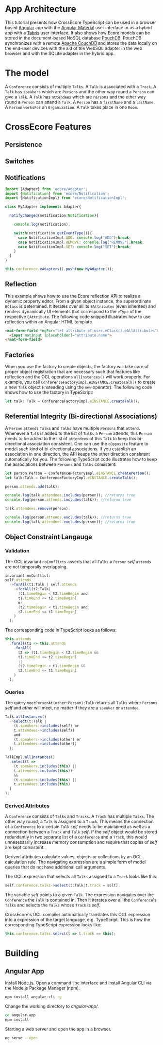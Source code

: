 # App Architecture

This tutorial presents how CrossEcore TypeScript can be used in a browser based [Angular](https://angular.io/) app with the [Angular Material](https://v5.material.angular.io/) user interface or as a hybrid app with a [Tabris](https://tabris.com/) user interface.
It also shows how Ecore models can be stored in the document-based NoSQL database [PouchDB](https://pouchdb.com/). PouchDB synchronizes with a remote [Apache CouchDB](http://couchdb.apache.org/) and stores the data locally on the end-user devices with the aid of the WebSQL adapter in the web browser and with the SQLite adapter in the hybrid app.


# The model

A ``Conference`` consists of multiple ``Talks``.
A ``Talk`` is associated with a ``Track``.
A ``Talk`` has ``speakers`` which are ``Persons`` and the other way round a ``Person`` can give a ``Talk``.
A ``Talk`` has ``attendees`` which are ``Persons`` and the other way round a ``Person`` can attend a ``Talk``.
A ``Person`` has a ``firstName`` and a ``lastName``.
A ``Person`` ``worksFor`` an ``Organization``.
A ``Talk`` takes place in one ``Room``.


# CrossEcore Features

## Persistence

## Switches

## Notifications



```typescript
import {Adapter} from 'ecore/Adapter';
import {Notification} from 'ecore/Notification';
import {NotificationImpl} from 'ecore/NotificationImpl';

class MyAdapter implements Adapter{

  notifyChanged(notification:Notification){

    console.log(notification);

    switch(notification.getEventType()){
      case NotificationImpl.ADD: console.log("ADD");break;
      case NotificationImpl.REMOVE: console.log("REMOVE");break;
      case NotificationImpl.SET: console.log("SET");break;
    }
  }
}

this.conference.eAdapters().push(new MyAdapter());
```

## Reflection

This example shows how to use the Ecore reflection API to realize a dynamic property editor. From a given object instance, the superordinate ``EClass`` is determined. It iterates over all its ``EAttributes`` (even inherited) and renders dynamically UI elements that correspond to the ``eType`` of the respective ``EAttribute``.
The following code snipped illustrates how to use reflection within an Angular HTML template.

```html
<mat-form-field *ngFor="let attribute of user.eClass().eAllAttributes">
  <input matInput [placeholder]="attribute.name">
</mat-form-field>
```


## Factories

When you use the factory to create objects, the factory will take care of proper object registration that are necessary such that features like reflection and the OCL operations ``allInstances()`` will work properly.
For example, you call ``ConferenceFactoryImpl.eINSTANCE.createTalk()`` to create a new ``Talk`` object (insteading using the ``new`` operator).
The following code shows how to use the factory in TypeScript:

```typescript
let talk: Talk = ConferenceFactoryImpl.eINSTANCE.createTalk();
```

## Referential Integrity (Bi-directional Associations)

A ``Person`` ``attends`` ``Talks`` and ``Talks`` have multiple ``Persons`` that ``attend``.
Whenever a ``Talk`` is added to the list of ``Talks`` a ``Person`` attends, this ``Person`` needs to be added to the list of ``attendees`` of this ``Talk`` to keep this bi-directional association consistent.
One can use the ``eOpposite`` feature to model such kind of bi-directional associations.
If you establish an association in one direction, the API keeps the other direction consistent automatically for you.
The following TypeScript code illustrates how to keep the associations between ``Persons`` and ``Talks`` consistent:

```typescript
let person:Person = ConferenceFactoryImpl.eINSTANCE.createPerson();
let talk:Talk = ConferenceFactoryImpl.eINSTANCE.createTalk();

person.attends.add(talk);

console.log(talk.attendees.includes(person)); //returns true
console.log(person.attends.includes(talk)); //returns true

talk.attendees.remove(person);

console.log(person.attends.excludes(talk)); //returns true
console.log(talk.attendees.excludes(person)); //returns true
```


## Object Constraint Langauge
### Validation

The OCL invariant ``noConflicts`` asserts that all ``Talks`` a ``Person`` *self* ``attends`` are not temporally overlapping.

```javascript
invariant noConflict:
self.attends
  ->forAll(t1:Talk | self.attends
    ->forAll(t2:Talk|
      (t1.timeBegin < t2.timeBegin and
      t1.timeEnd <= t2.timeBegin)
      or
      (t2.timeBegin < t1.timeBegin and
      t2.timeEnd <= t1.timeBegin)
    )
  );
```

The corresponding code in TypeScript looks as follows:

```typescript
this.attends
  .forAll(t1 => this.attends
    .forAll(
      t2 => (t1.timeBegin < t2.timeBegin &&
      t1.timeEnd <= t2.timeBegin)
      ||
      (t2.timeBegin < t1.timeBegin &&
      t2.timeEnd <= t1.timeBegin)
    )
  );
```

### Queries

The query ``meetPersonAt(other:Person):Talk`` returns all ``Talks`` where ``Persons`` *self* and *other* will meet, no matter if they are a ``speaker`` or ``attendee``.

```javascript
Talk.allInstances()
  ->select(t:Talk |
    (t.speakers->includes(self) or
    t.attendees->includes(self))
    and
    (t.speakers->includes(other) or
    t.attendees->includes(other))
  );
```

```typescript
TalkImpl.allInstances()
  .select(t =>
    (t.speakers.includes(this) ||
    t.attendees.includes(this))
    &&
    (t.speakers.includes(this) ||
    t.attendees.includes(this)
  )
);
```


### Derived Attributes

A ``Conference`` consists of ``Talks`` and ``Tracks``.
A ``Track`` has multiple ``Talks``.
The other way round, a ``Talk`` is assigned to a ``Track``.
This means the connection of a ``Conference`` to a certain ``Talk`` *self* needs to be maintained as well as a connection between a ``Track`` and ``Talk`` *self*.
If the *self* object would be stored redundantly in two separate list of a ``Conference`` and a ``Track``, this would unnesessarily increase memory consumption and require that copies of *self* are kept consistent.

Derived attributes calculate values, objects or collections by an OCL calculation rule.
The navigating expression are a simple form of model queries that do not have additional call arguments.

The OCL expression that selects all ``Talks`` assigned to a ``Track`` looks like this:

```javascript
self.conference.talks->select(t:Talk|t.track = self);
```

The variable *self* points to a given ``Talk``.
The expression navigates over the ``Conference`` the ``Talk`` is contained in.
Then it iterates over all the ``Conference``'s ``Talks`` and selects the ``Talks`` whose ``Track`` is *self*.

CrossEcore's OCL compiler automatically translates this OCL expression into a expression of the target language, e.g. TypeScript.
This is how the corresponding TypeScript expression looks like:

```typescript
this.conference.talks.select(t => t.track == this);
```


# Building
## Angular App
Install [Node.js](https://nodejs.org).
Open a command line interface and install Angular CLI via the Node.js Package Manager (npm).


```bash
npm install angular-cli -g
```
Change the working directory to *angular-app/*.

```bash
cd angular-app
npm install
```

Starting a web server and open the app in a browser.

```bash
ng serve --open
```
